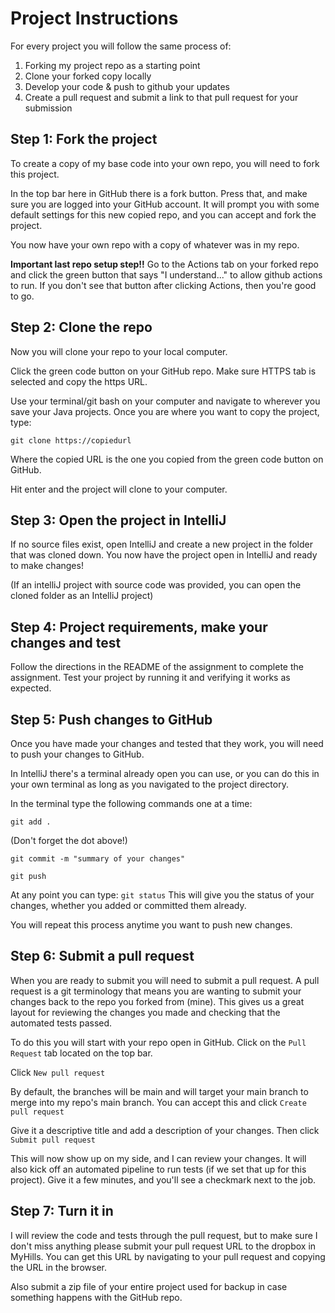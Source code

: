# Project Instructions

For every project you will follow the same process of:
1. Forking my project repo as a starting point
2. Clone your forked copy locally
3. Develop your code & push to github your updates
4. Create a pull request and submit a link to that pull request for your submission

## Step 1: Fork the project

To create a copy of my base code into your own repo, you
will need to fork this project.

In the top bar here in GitHub there is a fork button. Press that,
and make sure you are logged into your GitHub account. It will
prompt you with some default settings for this new copied repo,
and you can accept and fork the project.

You now have your own repo with a copy of whatever was in my repo.

**Important last repo setup step!!** Go to the Actions tab on your forked repo and click the green button that says "I understand..." to allow github actions to run. If you don't see that button after clicking Actions, then you're good to go.

## Step 2: Clone the repo

Now you will clone your repo to your local computer.

Click the green code button on your GitHub repo. Make sure HTTPS tab is selected
and copy the https URL.

Use your terminal/git bash on your computer and navigate to
wherever you save your Java projects. Once you are where you want
to copy the project, type:

```
git clone https://copiedurl
```

Where the copied URL is the one you copied from the green code button
on GitHub.

Hit enter and the project will clone to your computer.

## Step 3: Open the project in IntelliJ

If no source files exist, open IntelliJ and create a new project in the folder that was cloned down. You now have the project open in IntelliJ and ready to make changes!

(If an intelliJ project with source code was provided, you can open the cloned folder as an IntelliJ project)

## Step 4: Project requirements, make your changes and test

Follow the directions in the README of the assignment to complete the assignment.
Test your project by running it and verifying it works as expected.

## Step 5: Push changes to GitHub

Once you have made your changes and tested that they work, you will need to
push your changes to GitHub.

In IntelliJ there's a terminal already open you can use, or you can do this in
your own terminal as long as you navigated to the project directory.

In the terminal type the following commands one at a time:
```
git add .
```
(Don't forget the dot above!)
```
git commit -m "summary of your changes"
```
```
git push
```

At any point you can type: `git status`
This will give you the status of your changes, whether you added
or committed them already.

You will repeat this process anytime you want to push new changes.

## Step 6: Submit a pull request

When you are ready to submit you will need to submit a pull request. A pull request
is a git terminology that means you are wanting to submit your changes back to the repo
you forked from (mine). This gives us a great layout for reviewing the changes you made
and checking that the automated tests passed.

To do this you will start with your repo open in GitHub. Click on the `Pull Request` tab located
on the top bar.

Click `New pull request`

By default, the branches will be main and will target your main branch to merge into my repo's main branch.
You can accept this and click `Create pull request`

Give it a descriptive title and add a description of your changes. Then click `Submit pull request`

This will now show up on my side, and I can review your changes. It will also kick off an automated pipeline
to run tests (if we set that up for this project). Give it a few minutes, and you'll see a checkmark next to the job.

## Step 7: Turn it in

I will review the code and tests through the pull request, but to make sure I don't miss anything please
submit your pull request URL to the dropbox in MyHills. You can get this URL by navigating to your pull request
and copying the URL in the browser.

Also submit a zip file of your entire project used for backup in case something happens with the GitHub repo.
